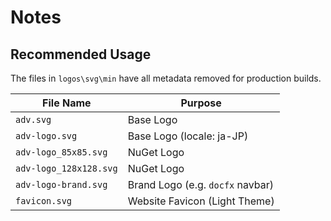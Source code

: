 # Notes

## Recommended Usage

The files in `logos\svg\min` have all metadata removed for production builds.

| File Name                           | Purpose                                |
|-------------------------------------|----------------------------------------|
| `adv.svg`                           | Base Logo                              |
| `adv-logo.svg`                      | Base Logo (locale: ja-JP)              |
| `adv-logo_85x85.svg`                | NuGet Logo                             |
| `adv-logo_128x128.svg`              | NuGet Logo                             |
| `adv-logo-brand.svg`                | Brand Logo (e.g. `docfx` navbar)       |
| `favicon.svg`                       | Website Favicon (Light Theme)          |
